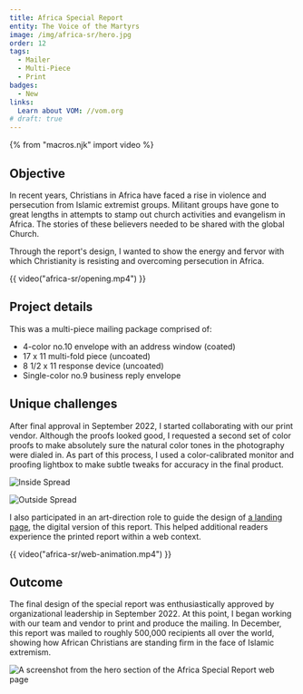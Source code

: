 ```yaml
---
title: Africa Special Report
entity: The Voice of the Martyrs
image: /img/africa-sr/hero.jpg
order: 12
tags:
  - Mailer
  - Multi-Piece
  - Print
badges:
  - New
links:
  Learn about VOM: //vom.org
# draft: true
---
```


{% from "macros.njk" import video %}


## Objective

In recent years, Christians in Africa have faced a rise in violence and persecution from Islamic extremist groups. Militant groups have gone to great lengths in attempts to stamp out church activities and evangelism in Africa. The stories of these believers needed to be shared with the global Church.

Through the report's design, I wanted to show the energy and fervor with which Christianity is resisting and overcoming persecution in Africa.


{{ video("africa-sr/opening.mp4") }}


## Project details

This was a multi-piece mailing package comprised of:
- 4-color no.10 envelope with an address window (coated)
- 17 x 11 multi-fold piece (uncoated)
- 8 1/2 x 11 response device (uncoated)
- Single-color no.9 business reply envelope


## Unique challenges

After final approval in September 2022, I started collaborating with our print vendor. Although the proofs looked good, I requested a second set of color proofs to make absolutely sure the natural color tones in the photography were dialed in. As part of this process, I used a color-calibrated monitor and proofing lightbox to make subtle tweaks for accuracy in the final product.

![Inside Spread](/img/africa-sr/interior-spread.jpg)

![Outside Spread](/img/africa-sr/outside-spread.jpg)

I also participated in an art-direction role to guide the design of [a landing page](//vom.org/2022-12-africa), the digital version of this report. This helped additional readers experience the printed report within a web context.

{{ video("africa-sr/web-animation.mp4") }}

## Outcome

The final design of the special report was enthusiastically approved by organizational leadership in September 2022. At this point, I began working with our team and vendor to print and produce the mailing. In December, this report was mailed to roughly 500,000 recipients all over the world, showing how African Christians are standing firm in the face of Islamic extremism.

![A screenshot from the hero section of the Africa Special Report web page](/img/africa-sr/web-mac.jpg)